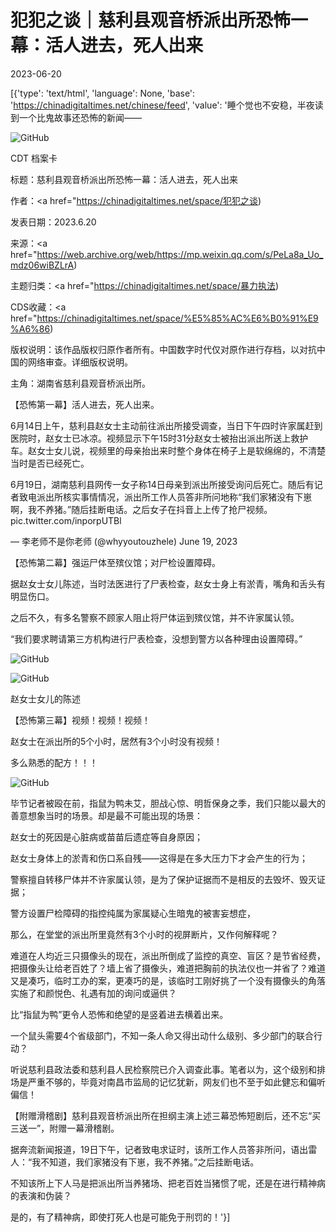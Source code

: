 # 犯犯之谈｜慈利县观音桥派出所恐怖一幕：活人进去，死人出来

2023-06-20

[{'type': 'text/html', 'language': None, 'base': 'https://chinadigitaltimes.net/chinese/feed', 'value': '睡个觉也不安稳，半夜读到一个比鬼故事还恐怖的新闻——

![GitHub](https://chinadigitaltimes.net/chinese/files/2023/06/image-1687260238365.png)



CDT 档案卡

标题：慈利县观音桥派出所恐怖一幕：活人进去，死人出来

作者：<a href="https://chinadigitaltimes.net/space/犯犯之谈)

发表日期：2023.6.20

来源：<a href="https://web.archive.org/web/https://mp.weixin.qq.com/s/PeLa8a_Uo_mdz06wiBZLrA)

主题归类：<a href="https://chinadigitaltimes.net/space/暴力执法)

CDS收藏：<a href="https://chinadigitaltimes.net/space/%E5%85%AC%E6%B0%91%E9%A6%86)

版权说明：该作品版权归原作者所有。中国数字时代仅对原作进行存档，以对抗中国的网络审查。详细版权说明。





主角：湖南省慈利县观音桥派出所。

【恐怖第一幕】活人进去，死人出来。

6月14日上午，慈利县赵女士主动前往派出所接受调查，当日下午四时许家属赶到医院时，赵女士已冰凉。视频显示下午15时31分赵女士被抬出派出所送上救护车。赵女士女儿说，视频里的母亲抬出来时整个身体在椅子上是软绵绵的，不清楚当时是否已经死亡。



6月19日，湖南慈利县网传一女子称14日母亲到派出所接受询问后死亡。随后有记者致电派出所核实事情情况，派出所工作人员答非所问地称“我们家猪没有下崽啊，我不养猪。”随后挂断电话。之后女子在抖音上上传了抢尸视频。 pic.twitter.com/inporpUTBl

&mdash; 李老师不是你老师 (@whyyoutouzhele) June 19, 2023



【恐怖第二幕】强运尸体至殡仪馆；对尸检设置障碍。

据赵女士女儿陈述，当时法医进行了尸表检查，赵女士身上有淤青，嘴角和舌头有明显伤口。

之后不久，有多名警察不顾家人阻止将尸体运到殡仪馆，并不许家属认领。

“我们要求聘请第三方机构进行尸表检查，没想到警方以各种理由设置障碍。”

![GitHub](https://chinadigitaltimes.net/chinese/files/2023/06/image-1687260033561.png)

![GitHub](https://chinadigitaltimes.net/chinese/files/2023/06/image-1687260040455.png)

赵女士女儿的陈述

【恐怖第三幕】视频！视频！视频！

赵女士在派出所的5个小时，居然有3个小时没有视频！

多么熟悉的配方！！！

![GitHub](https://chinadigitaltimes.net/chinese/files/2023/06/image-1687260062045.png)

毕节记者被殴在前，指鼠为鸭未艾，胆战心惊、明哲保身之季，我们只能以最大的善意想象当时的场景。却是最不可能出现的场景：

赵女士的死因是心脏病或苗苗后遗症等自身原因；

赵女士身体上的淤青和伤口系自残——这得是在多大压力下才会产生的行为；

警察擅自转移尸体并不许家属认领，是为了保护证据而不是相反的去毁坏、毁灭证据；

警方设置尸检障碍的指控纯属为家属疑心生暗鬼的被害妄想症，

那么，在堂堂的派出所里竟然有3个小时的视屏断片，又作何解释呢？

难道在人均近三只摄像头的现在，派出所倒成了监控的真空、盲区？是节省经费，把摄像头让给老百姓了？墙上省了摄像头，难道把胸前的执法仪也一并省了？难道又是凑巧，临时工办的案，更凑巧的是，该临时工刚好挑了一个没有摄像头的角落实施了和颜悦色、礼遇有加的询问或逼供？

比“指鼠为鸭”更令人恐怖和绝望的是竖着进去横着出来。

一个鼠头需要4个省级部门，不知一条人命又得出动什么级别、多少部门的联合行动？

听说慈利县政法委和慈利县人民检察院已介入调查此事。笔者以为，这个级别和排场是严重不够的，毕竟对南昌市监局的记忆犹新，网友们也不至于如此健忘和偏听偏信！

【附赠滑稽剧】慈利县观音桥派出所在担纲主演上述三幕恐怖短剧后，还不忘“买三送一”，附赠一幕滑稽剧。

据奔流新闻报道，19日下午，记者致电求证时，该所工作人员答非所问，语出雷人：“我不知道，我们家猪没有下崽，我不养猪。”之后挂断电话。

不知该所上下人马是把派出所当养猪场、把老百姓当猪惯了呢，还是在进行精神病的表演和伪装？

是的，有了精神病，即使打死人也是可能免于刑罚的！'}]